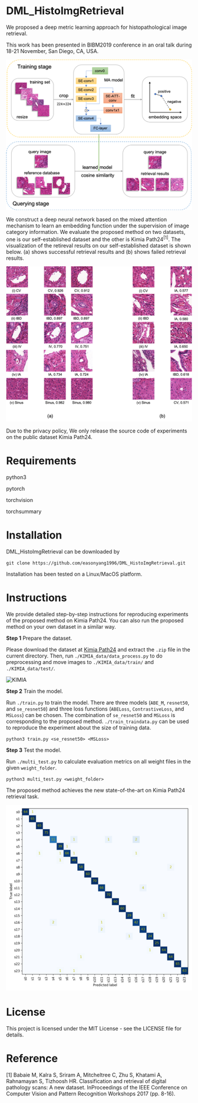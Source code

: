 # DML_HistoImgRetrieval
We proposed a deep metric learning approach for histopathological image retrieval.

This work has been presented in BIBM2019 conference in an oral talk during 18-21 November, San Diego, CA, USA.

![framework](https://github.com/easonyang1996/DML_HistoImgRetrieval/blob/master/figs/framework.jpeg)

We construct a deep neural network based on the mixed attention mechanism to learn an embedding function under the supervision of image category information. We evaluate the proposed method on two datasets, one is our self-established dataset and the other is Kimia Path24<sup>[1]</sup>. The visualization of the retireval results on our self-established dataset is shown below. (a) shows successful retrieval results and (b) shows failed retrieval results.

![Result](https://github.com/easonyang1996/DML_HistoImgRetrieval/blob/master/figs/result.jpeg)

Due to the privacy policy, We only release the source code of experiments on the public dataset Kimia Path24.

# Requirements
python3

pytorch

torchvision

torchsummary 


# Installation
DML_HistoImgRetrieval can be downloaded by
```
git clone https://github.com/easonyang1996/DML_HistoImgRetrieval.git
```
Installation has been tested on a Linux/MacOS platform.

# Instructions
We provide detailed step-by-step instructions for reproducing experiments of the proposed method on Kimia Path24. You can also run the proposed method on your own dataset in a similar way.

**Step 1** Prepare the dataset.

Please download the dataset at [Kimia Path24](https://kimialab.uwaterloo.ca/kimia/index.php/pathology-images-kimia-path24/) and extract the `.zip` file in the current directory. Then, run `./KIMIA_data/data_process.py` to do preprocessing and move images to `./KIMIA_data/train/` and `./KIMIA_data/test/`.

![KIMIA](https://github.com/easonyang1996/DML_HistoImgRetrieval/blob/master/figs/KIMIA_instance.jpeg)

**Step 2** Train the model.

Run `./train.py` to train the model. There are three models (`ABE_M`, `resnet50`, and `se_resnet50`) and three loss functions (`ABELoss`, `ContrastiveLoss`, and `MSLoss`) can be chosen. The combination of `se_resnet50` and `MSLoss` is corresponding to the proposed method. `./train_traindata.py` can be used to reproduce the experiment about the size of training data.
```
python3 train.py <se_resnet50> <MSLoss>
```

**Step 3** Test the model.

Run `./multi_test.py` to calculate evaluation metrics on all weight files in the given `weight_folder`.
```
python3 multi_test.py <weight_folder>
```
The proposed method achieves the new state-of-the-art on Kimia Path24 retrieval task.

![cfm](https://github.com/easonyang1996/DML_HistoImgRetrieval/blob/master/figs/confusion_mat.jpeg)

# License
This project is licensed under the MIT License - see the LICENSE file for details.

# Reference
[1] Babaie M, Kalra S, Sriram A, Mitcheltree C, Zhu S, Khatami A, Rahnamayan S, Tizhoosh HR. Classification and retrieval of digital pathology scans: A new dataset. InProceedings of the IEEE Conference on Computer Vision and Pattern Recognition Workshops 2017 (pp. 8-16).
